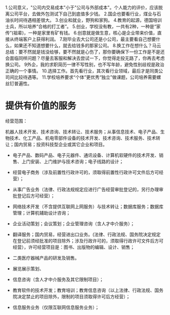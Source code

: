 1.公司意义，"公司内交易成本"小于"公司与外部成本"。个人能力的评价，应该脱离公司平台，去做外包测试下自己到底值多少钱。
2.国企也要看行业，煤业与石油长时间待遇相差很大。
3.创业和就业，野狗和家狗。
4.教育的起源，德国培训士兵，所以培养“合格的打工者”。
5.创业，学校没有教，一共有2种，一种是“家传”(祖辈)，一种是家里有矿有钱。
6.创意就是做生意，核心是企业带来价值，直接从终端客户上获得利润。
7.刚毕业去大公司还是小公司，最主要看自己想要什么，如果还不知道想要什么，就去给钱多的那家公司。
8.换工作在想什么？马云总结：要不然就是钱没给够，要不然就是心伤了，那你要确保下一份工作是不是还会面临同样问题？尽量去客服和解决去尝试一下，你觉得走投无路了，你再去考虑换公司。
9外企，我的求职简历一律不写性别，也不写年龄，避免性别歧视是政治正确的一个事情。
10.选择工作。首先看行业，其次看行业领域，最后才是同类公司间比较待遇等。
11.学校培养要求“个体”更优秀“独立”做课题，公司培养需要螺丝钉普遍性。





# 提供有价值的服务


经营范围：

机器人技术开发、技术咨询、技术转让、技术服务；从事信息技术、电子产品、生物技术、化工产品、机电零部件设备的技术开发、技术咨询、技术服务、技术转让；国内贸易；投资科技型企业或其它企业和项目。




- 电子产品、数码产品、电子元器件、通讯设备、计算机软硬件的技术开发、销售、上门安装、上门维护与技术咨询；电子线路的设计；

- 经营电子商务（涉及前置性行政许可的，须取得前置性行政许可文件后方可经营）；

- 从事广告业务（法律、行政法规规定应进行广告经营审批登记的，另行办理审批登记后方可经营）；

- 网络技术开发（不含提供互联网上网服务）与技术转让；数据库服务；数据库管理；计算机辅助设计咨询；

- 企业活动策划；会议策划；企业管理咨询（含人才中介服务）；

- 翻译服务；国内贸易，经营进出口业务。(法律、行政法规、国务院决定规定在登记前须经批准的项目除外；涉及行政许可的，须取得行政许可文件后方可经营），许可经营项目是：图书、出版物的编辑、设计、销售；

- 二类医疗器械产品的研发及销售。

- 展览展示策划、

- 信息咨询（含人才中介服务及其它限制项目）；

- 教育软件的技术开发；教育培训；教育信息咨询（以上法律、行政法规、国务院决定禁止的项目除外，限制的项目须取得许可后方经营）；

- 信息服务业务（仅限互联网信息服务业务）；
